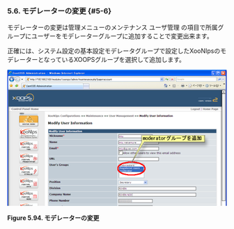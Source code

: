 ### 5.6. モデレーターの変更 {#5-6}

モデレーターの変更は管理メニューのメンテナンス ユーザ管理 の項目で所属グループにユーザーをモデレーターグループに追加することで変更出来ます。

正確には、システム設定の基本設定モデレータグループで設定したXooNIpsのモデレーターとなっているXOOPSグループを選択して追加します。

![モデレーターの変更](../../assets/xoonips-operate78.png)

**Figure 5.94. モデレーターの変更**
